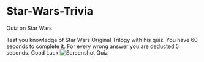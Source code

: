 # Star-Wars-Trivia
Quiz on Star Wars

Test you knowledge of Star Wars Original Trilogy with his quiz. You have 60 seconds to complete it. For every wrong answer you are deducted 5 seconds. Good Luck!![Screenshot Quiz](https://user-images.githubusercontent.com/73242250/109596330-a6cfe100-7adb-11eb-8e2a-0a6721cbc4de.png)

